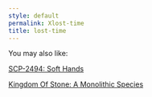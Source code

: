```yaml
---
style: default
permalink: Xlost-time
title: lost-time
---
```

You may also like:

[SCP-2494: Soft Hands](http://scp-wiki.net/scp-2494)

[Kingdom Of Stone: A Monolithic Species](http://scp-wiki.net/kingdom-of-stone-a-monolithic-species)
